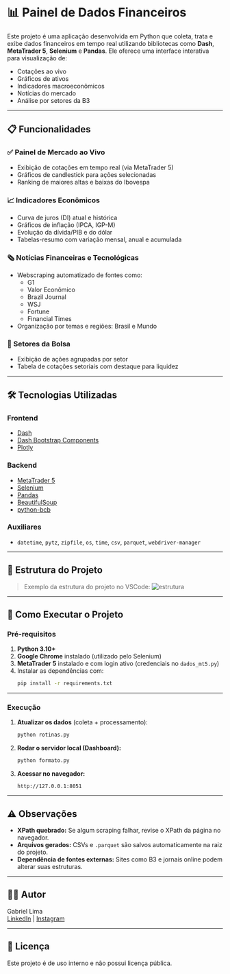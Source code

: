 # 📊 Painel de Dados Financeiros

Este projeto é uma aplicação desenvolvida em Python que coleta, trata e exibe dados financeiros em tempo real utilizando bibliotecas como **Dash**, **MetaTrader 5**, **Selenium** e **Pandas**. Ele oferece uma interface interativa para visualização de:

- Cotações ao vivo
- Gráficos de ativos
- Indicadores macroeconômicos
- Notícias do mercado
- Análise por setores da B3

---

## 📋 Funcionalidades

### ✅ Painel de Mercado ao Vivo
- Exibição de cotações em tempo real (via MetaTrader 5)
- Gráficos de candlestick para ações selecionadas
- Ranking de maiores altas e baixas do Ibovespa

### 📈 Indicadores Econômicos
- Curva de juros (DI) atual e histórica
- Gráficos de inflação (IPCA, IGP-M)
- Evolução da dívida/PIB e do dólar
- Tabelas-resumo com variação mensal, anual e acumulada

### 🗞️ Notícias Financeiras e Tecnológicas
- Webscraping automatizado de fontes como:
  - G1
  - Valor Econômico
  - Brazil Journal
  - WSJ
  - Fortune
  - Financial Times
- Organização por temas e regiões: Brasil e Mundo

### 🏢 Setores da Bolsa
- Exibição de ações agrupadas por setor
- Tabela de cotações setoriais com destaque para liquidez

---

## 🛠️ Tecnologias Utilizadas

### Frontend
- [Dash](https://dash.plotly.com/)
- [Dash Bootstrap Components](https://dash-bootstrap-components.opensource.faculty.ai/)
- [Plotly](https://plotly.com/)

### Backend
- [MetaTrader 5](https://www.metatrader5.com/)
- [Selenium](https://www.selenium.dev/)
- [Pandas](https://pandas.pydata.org/)
- [BeautifulSoup](https://www.crummy.com/software/BeautifulSoup/)
- [python-bcb](https://pypi.org/project/python-bcb/)

### Auxiliares
- `datetime`, `pytz`, `zipfile`, `os`, `time`, `csv`, `parquet`, `webdriver-manager`

---

## 📂 Estrutura do Projeto

> Exemplo da estrutura do projeto no VSCode:
> ![estrutura](./2c5859a5-0396-4fe0-8342-1cb1307a15dd.png)

---

## 🚀 Como Executar o Projeto

### Pré-requisitos

1. **Python 3.10+**
2. **Google Chrome** instalado (utilizado pelo Selenium)
3. **MetaTrader 5** instalado e com login ativo (credenciais no `dados_mt5.py`)
4. Instalar as dependências com:
   ```bash
   pip install -r requirements.txt
   ```

---

### Execução

1. **Atualizar os dados** (coleta + processamento):
   ```bash
   python rotinas.py
   ```

2. **Rodar o servidor local (Dashboard):**
   ```bash
   python formato.py
   ```

3. **Acessar no navegador:**
   ```
   http://127.0.0.1:8051
   ```

---

## ⚠️ Observações

- **XPath quebrado:** Se algum scraping falhar, revise o XPath da página no navegador.
- **Arquivos gerados:** CSVs e `.parquet` são salvos automaticamente na raiz do projeto.
- **Dependência de fontes externas:** Sites como B3 e jornais online podem alterar suas estruturas.

---

## 👨‍💻 Autor

Gabriel Lima  
[LinkedIn](#https://www.linkedin.com/in/gabriel-pereira-lima/) | [Instagram](#https://www.instagram.com/cga.gabriellima/)

---

## 📝 Licença

Este projeto é de uso interno e não possui licença pública.
